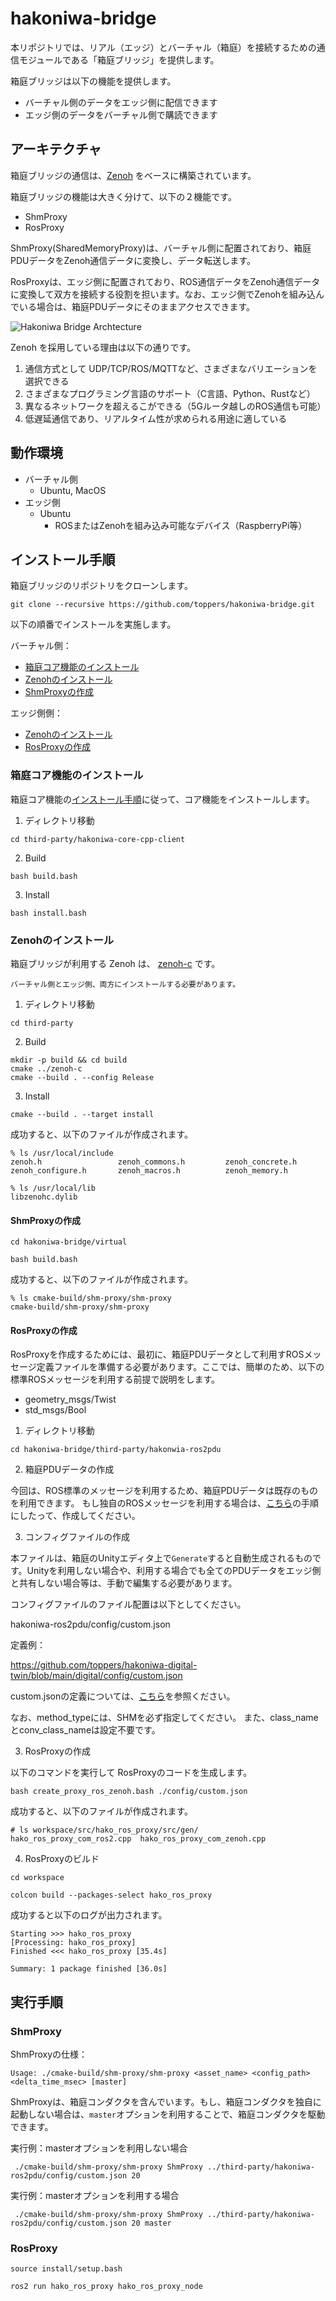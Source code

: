 # hakoniwa-bridge

本リポジトリでは、リアル（エッジ）とバーチャル（箱庭）を接続するための通信モジュールである「箱庭ブリッジ」を提供します。

箱庭ブリッジは以下の機能を提供します。

* バーチャル側のデータをエッジ側に配信できます
* エッジ側のデータをバーチャル側で購読できます

## アーキテクチャ

箱庭ブリッジの通信は、[Zenoh](https://zenoh.io/) をベースに構築されています。

箱庭ブリッジの機能は大きく分けて、以下の２機能です。

* ShmProxy
* RosProxy

ShmProxy(SharedMemoryProxy)は、バーチャル側に配置されており、箱庭PDUデータをZenoh通信データに変換し、データ転送します。

RosProxyは、エッジ側に配置されており、ROS通信データをZenoh通信データに変換して双方を接続する役割を担います。なお、エッジ側でZenohを組み込んでいる場合は、箱庭PDUデータにそのままアクセスできます。

![Hakoniwa Bridge Archtecture](images/archtecture.png)

Zenoh を採用している理由は以下の通りです。

1. 通信方式として UDP/TCP/ROS/MQTTなど、さまざまなバリエーションを選択できる
2. さまざまなプログラミング言語のサポート（C言語、Python、Rustなど）
3. 異なるネットワークを超えるこができる（5Gルータ越しのROS通信も可能）
4. 低遅延通信であり、リアルタイム性が求められる用途に適している

## 動作環境

* バーチャル側
  * Ubuntu, MacOS
* エッジ側
  * Ubuntu
    * ROSまたはZenohを組み込み可能なデバイス（RaspberryPi等）

## インストール手順

箱庭ブリッジのリポジトリをクローンします。

```
git clone --recursive https://github.com/toppers/hakoniwa-bridge.git
```

以下の順番でインストールを実施します。

バーチャル側：
- [箱庭コア機能のインストール](#箱庭コア機能のインストール)
- [Zenohのインストール](#Zenohのインストール)
- [ShmProxyの作成](#ShmProxyの作成)

エッジ側側：
- [Zenohのインストール](#Zenohのインストール)
- [RosProxyの作成](#RosProxyの作成)

### 箱庭コア機能のインストール

箱庭コア機能の[インストール手順](https://github.com/toppers/hakoniwa-core-cpp-client?tab=readme-ov-file#%E3%82%A4%E3%83%B3%E3%82%B9%E3%83%88%E3%83%BC%E3%83%AB%E6%89%8B%E9%A0%86)に従って、コア機能をインストールします。

1. ディレクトリ移動

```
cd third-party/hakoniwa-core-cpp-client
```

2. Build

```
bash build.bash
```

3. Install

```
bash install.bash
```

### Zenohのインストール

箱庭ブリッジが利用する Zenoh は、 [zenoh-c](https://github.com/eclipse-zenoh/zenoh-c) です。

`バーチャル側とエッジ側、両方にインストールする必要があります。`

1. ディレクトリ移動

```
cd third-party 
```

2. Build
```
mkdir -p build && cd build 
cmake ../zenoh-c
cmake --build . --config Release
```

3. Install
```
cmake --build . --target install
```

成功すると、以下のファイルが作成されます。

```
% ls /usr/local/include
zenoh.h                 zenoh_commons.h         zenoh_concrete.h        zenoh_configure.h       zenoh_macros.h          zenoh_memory.h
```

```
% ls /usr/local/lib
libzenohc.dylib
```

#### ShmProxyの作成

```
cd hakoniwa-bridge/virtual
```

```
bash build.bash
```

成功すると、以下のファイルが作成されます。

```
% ls cmake-build/shm-proxy/shm-proxy 
cmake-build/shm-proxy/shm-proxy
```
#### RosProxyの作成

RosProxyを作成するためには、最初に、箱庭PDUデータとして利用すROSメッセージ定義ファイルを準備する必要があります。ここでは、簡単のため、以下の標準ROSメッセージを利用する前提で説明をします。

* geometry_msgs/Twist
* std_msgs/Bool

1. ディレクトリ移動

```
cd hakoniwa-bridge/third-party/hakonwia-ros2pdu
```

2. 箱庭PDUデータの作成

今回は、ROS標準のメッセージを利用するため、箱庭PDUデータは既存のものを利用できます。
もし独自のROSメッセージを利用する場合は、[こちら](https://github.com/toppers/hakoniwa-ros2pdu/tree/4c658f62b8aac986f9d6571853407d892e01b5cc?tab=readme-ov-file#%E5%89%8D%E6%BA%96%E5%82%99)の手順にしたって、作成してください。


3. コンフィグファイルの作成

本ファイルは、箱庭のUnityエディタ上で`Generate`すると自動生成されるものです。Unityを利用しない場合や、利用する場合でも全てのPDUデータをエッジ側と共有しない場合等は、手動で編集する必要があります。

コンフィグファイルのファイル配置は以下としてください。

hakoniwa-ros2pdu/config/custom.json


定義例：

https://github.com/toppers/hakoniwa-digital-twin/blob/main/digital/config/custom.json


custom.jsonの定義については、[こちら](https://github.com/toppers/hakoniwa-core-cpp-client?tab=readme-ov-file#%E7%AE%B1%E5%BA%AD%E3%82%A2%E3%82%BB%E3%83%83%E3%83%88%E3%82%B3%E3%83%B3%E3%83%95%E3%82%A3%E3%82%B0)を参照ください。



なお、method_typeには、SHMを必ず指定してください。
また、class_nameとconv_class_nameは設定不要です。


3. RosProxyの作成

以下のコマンドを実行して RosProxyのコードを生成します。

```
bash create_proxy_ros_zenoh.bash ./config/custom.json 
```

成功すると、以下のファイルが作成されます。

```
# ls workspace/src/hako_ros_proxy/src/gen/
hako_ros_proxy_com_ros2.cpp  hako_ros_proxy_com_zenoh.cpp
```

4. RosProxyのビルド

```
cd workspace
```

```
colcon build --packages-select hako_ros_proxy
```

成功すると以下のログが出力されます。

```
Starting >>> hako_ros_proxy
[Processing: hako_ros_proxy]                             
Finished <<< hako_ros_proxy [35.4s]                       

Summary: 1 package finished [36.0s]
```

## 実行手順

### ShmProxy

ShmProxyの仕様：
```
Usage: ./cmake-build/shm-proxy/shm-proxy <asset_name> <config_path> <delta_time_msec> [master]
```

ShmProxyは、箱庭コンダクタを含んでいます。もし、箱庭コンダクタを独自に起動しない場合は、`master`オプションを利用することで、箱庭コンダクタを駆動できます。

実行例：masterオプションを利用しない場合

```
 ./cmake-build/shm-proxy/shm-proxy ShmProxy ../third-party/hakoniwa-ros2pdu/config/custom.json 20
```

実行例：masterオプションを利用する場合

```
 ./cmake-build/shm-proxy/shm-proxy ShmProxy ../third-party/hakoniwa-ros2pdu/config/custom.json 20 master
```

### RosProxy


```
source install/setup.bash 
```

```
ros2 run hako_ros_proxy hako_ros_proxy_node 
```
